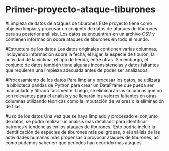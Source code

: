 # Primer-proyecto-ataque-tiburones



#Limpieza de datos de ataques de tiburones
Este proyecto tiene como objetivo limpiar y procesar un conjunto de datos de ataques de tiburones para su posterior análisis. Los datos se encuentran en un archivo CSV y contienen información sobre ataques de tiburones en todo el mundo.

#Estructura de los datos
Los datos originales contienen varias columnas, incluyendo información sobre la fecha, el lugar, la especie de tiburón, la actividad de la víctima, el tipo de herida, entre otras. Sin embargo, el conjunto de datos también tiene algunas inconsistencias y datos faltantes que requieren una limpieza adecuada antes de poder ser analizados.

#Procesamiento de los datos
Para limpiar y procesar los datos, se utilizará la biblioteca pandas de Python para crear un DataFrame que pueda ser manipulado y filtrado fácilmente. Luego, se eliminarán las columnas que no son relevantes para el análisis y se llenarán los valores faltantes en otras columnas utilizando técnicas como la imputación de valores o la eliminación de filas.

#Uso de los datos
Una vez que se haya limpiado y procesado el conjunto de datos, se podrá realizar un análisis más detallado para identificar patrones y tendencias en los ataques de tiburones. Esto podría incluir la identificación de especies de tiburones más peligrosas, o el análisis de las actividades humanas más propensas a provocar ataques de tiburones, así como podemos saber en que periodos han ocurrido mas ataques.